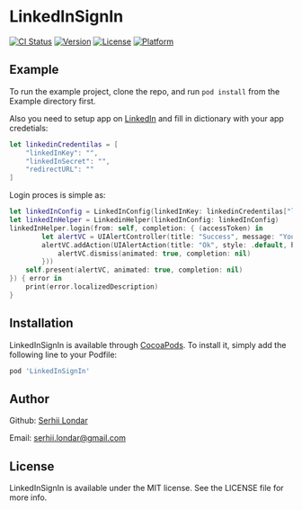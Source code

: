 # LinkedInSignIn

[![CI Status](http://img.shields.io/travis/serhii.londar/LinkedInSignIn.svg?style=flat)](https://travis-ci.org/serhii.londar/LinkedInSignIn)
[![Version](https://img.shields.io/cocoapods/v/LinkedInSignIn.svg?style=flat)](http://cocoapods.org/pods/LinkedInSignIn)
[![License](https://img.shields.io/cocoapods/l/LinkedInSignIn.svg?style=flat)](http://cocoapods.org/pods/LinkedInSignIn)
[![Platform](https://img.shields.io/cocoapods/p/LinkedInSignIn.svg?style=flat)](http://cocoapods.org/pods/LinkedInSignIn)

## Example

To run the example project, clone the repo, and run `pod install` from the Example directory first.

Also you need to setup app on [LinkedIn](https://www.linkedin.com/developer/apps) and fill in dictionary with your app credetials:

```swift
let linkedinCredentilas = [
    "linkedInKey": "",
    "linkedInSecret": "",
    "redirectURL": ""
]

```

Login proces is simple as:

```swift
let linkedInConfig = LinkedInConfig(linkedInKey: linkedinCredentilas["linkedInKey"]!, linkedInSecret: linkedinCredentilas["linkedInSecret"]!, redirectURL: linkedinCredentilas["redirectURL"]!)
let linkedInHelper = LinkedinHelper(linkedInConfig: linkedInConfig)
linkedInHelper.login(from: self, completion: { (accessToken) in
        let alertVC = UIAlertController(title: "Success", message: "Your access token is : \(accessToken)!", preferredStyle: .alert)
        alertVC.addAction(UIAlertAction(title: "Ok", style: .default, handler: { _ in
            alertVC.dismiss(animated: true, completion: nil)
        }))
    self.present(alertVC, animated: true, completion: nil)
}) { error in
    print(error.localizedDescription)
}
```


<!--## Requirements
-->


## Installation

LinkedInSignIn is available through [CocoaPods](http://cocoapods.org). To install
it, simply add the following line to your Podfile:

```ruby
pod 'LinkedInSignIn'
```

## Author

Github: [Serhii Londar](https://github.com/serhii-londar)

Email: [serhii.londar@gmail.com](mailto:serhii.londar@gmail.com)

## License

LinkedInSignIn is available under the MIT license. See the LICENSE file for more info.
